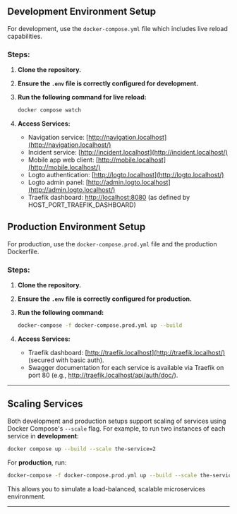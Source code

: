 ## Development Environment Setup

For development, use the `docker-compose.yml` file which includes live reload capabilities.

### Steps:

1. **Clone the repository.**
2. **Ensure the `.env` file is correctly configured for development.**
3. **Run the following command for live reload:**

   ```bash
   docker compose watch
   ```

4. **Access Services:**
   - Navigation service: [http://navigation.localhost](http://navigation.localhost/)
   - Incident service: [http://incident.localhost](http://incident.localhost/)
   - Mobile app web client: [http://mobile.localhost](http://mobile.localhost/)
   - Logto authentication: [http://logto.localhost](http://logto.localhost/)
   - Logto admin panel: [http://admin.logto.localhost](http://admin.logto.localhost/)
   - Traefik dashboard: [http://localhost:8080](http://localhost:8080/) (as defined by HOST_PORT_TRAEFIK_DASHBOARD)

## Production Environment Setup

For production, use the `docker-compose.prod.yml` file and the production Dockerfile.

### Steps:

1. **Clone the repository.**
2. **Ensure the `.env` file is correctly configured for production.**
3. **Run the following command:**

   ```bash
   docker-compose -f docker-compose.prod.yml up --build
   ```

4. **Access Services:**
   - Traefik dashboard: [http://traefik.localhost](http://traefik.localhost/) (secured with basic auth).
   - Swagger documentation for each service is available via Traefik on port 80 (e.g., http://traefik.localhost/api/auth/doc/).

---

## Scaling Services

Both development and production setups support scaling of services using Docker Compose's `--scale` flag. For example, to run two instances of each service in **development**:

```bash
docker compose up --build --scale the-service=2
```

For **production**, run:

```bash
docker-compose -f docker-compose.prod.yml up --build --scale the-service=2
```

This allows you to simulate a load-balanced, scalable microservices environment.

---
